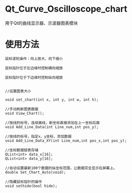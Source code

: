 # Qt_Curve_Oscilloscope_chart
 用于Qt的曲线显示器、示波器图表模块 

# 使用方法

    鼠标滚轮操作：向上放大、向下缩小

    鼠标指针位于左边缘时控制横向缩放

    鼠标指针位于下边缘时控制纵向缩放


    //设置图表大小
    
    void set_chart(int x, int y, int w, int h);

    //手动刷新图表数据
    void View_Chart();

    //按线的标号，连续画线，新坐标直接添加在上一坐标后面
    void Add_Line_Data(int Line_num,int pos_y);

    //按线的标号，指定x，y坐标，添加数据
    void Add_Line_Data_XY(int Line_num,int pos_x,int pos_y);

    //坐标数据链表存储
    QList<int> data_x[16];
    QList<int> data_y[16];

    //自动设置最新100个数据的纵坐标范围，让数据完全显示在屏幕上。
    double Set_Chart_Auto(void);

    //隐藏鼠标指针的操作
    void sethide(bool hide);

